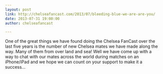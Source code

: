 ```yaml
---
layout: post
link: http://chelseafancast.com/2013/07/bleeding-blue-we-are-are-you/
date: 2013-07-31 19:00:00
author: chelseafancast

---
```


One of the great things we have found doing the Chelsea FanCast over the last five years is the number of new Chelsea mates we have made along the way. Many of them from over land and sea! Well we have come up with a way to chat with our mates across the world during matches on an iPhone/iPad and we hope we can count on your support to make it a success...